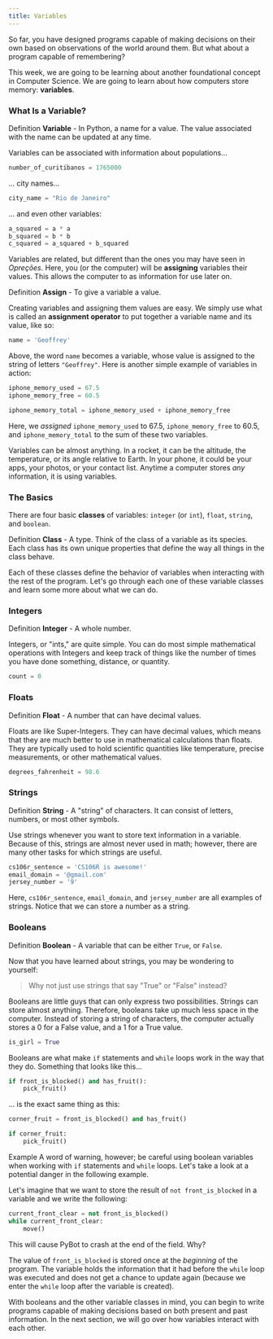 ```yaml
---
title: Variables
---
```


So far, you have designed programs capable of making decisions on their own based on observations of the world around them. But what about a program capable of remembering?

This week, we are going to be learning about another foundational concept in Computer Science. We are going to learn about how computers store memory: **variables**.

### What Is a Variable?

<div class="definition-section" markdown="1">

<span class="definition-title">Definition</span>
**Variable** - In Python, a name for a value. The value associated with the name can be updated at any time.

</div>

Variables can be associated with information about populations...

```python
number_of_curitibanos = 1765000
```
... city names...

```python
city_name = "Rio de Janeiro"
```
... and even other variables:

```python
a_squared = a * a
b_squared = b * b
c_squared = a_squared + b_squared
```

Variables are related, but different than the ones you may have seen in _Opreções_. Here, you (or the computer) will be **assigning** variables their values. This allows the computer to as information for use later on.

<div class="definition-section" markdown="1">

<span class="definition-title">Definition</span>
**Assign** - To give a variable a value.

</div>

Creating variables and assigning them values are easy. We simply use what is called an **assignment operator** to put together a variable name and its value, like so:

```python
name = 'Geoffrey'
```

Above, the word `name` becomes a variable, whose value is assigned to the string of letters `"Geoffrey"`. Here is another simple example of variables in action:

```python
iphone_memory_used = 67.5
iphone_memory_free = 60.5

iphone_memory_total = iphone_memory_used + iphone_memory_free
```

Here, we _assigned_ `iphone_memory_used` to 67.5, `iphone_memory_free` to 60.5, and `iphone_memory_total` to the sum of these two variables.

Variables can be almost anything. In a rocket, it can be the altitude, the temperature, or its angle relative to Earth. In your phone, it could be your apps, your photos, or your contact list. Anytime a computer stores _any_ information, it is using variables.

### The Basics

There are four basic **classes** of variables: `integer` (or `int`), `float`, `string`, and `boolean`.

<div class="definition-section" markdown="1">

<span class="definition-title">Definition</span>
**Class** - A type. Think of the class of a variable as its species. Each class has its own unique properties that define the way all things in the class behave.

</div>

Each of these classes define the behavior of variables when interacting with the rest of the program. Let's go through each one of these variable classes and learn some more about what we can do.

### Integers

<div class="definition-section" markdown="1">

<span class="definition-title">Definition</span>
**Integer** - A whole number.

</div>

Integers, or "ints," are quite simple. You can do most simple mathematical operations with Integers and keep track of things like the number of times you have done something, distance, or quantity.

```python
count = 0
```

### Floats

<div class="definition-section" markdown="1">

<span class="definition-title">Definition</span>
**Float** - A number that can have decimal values.

</div>

Floats are like Super-Integers. They can have decimal values, which means that they are much better to use in mathematical calculations than floats. They are typically used to hold scientific quantities like temperature, precise measurements, or other mathematical values.

```python
degrees_fahrenheit = 98.6
```

### Strings

<div class="definition-section" markdown="1">

<span class="definition-title">Definition</span>
**String** - A "string" of characters. It can consist of letters, numbers, or most other symbols.

</div>

 Use strings whenever you want to store text information in a variable. Because of this, strings are almost never used in math; however, there are many other tasks for which strings are useful.

```python
cs106r_sentence = 'CS106R is awesome!'
email_domain = '@gmail.com'
jersey_number = '9'
```

Here, `cs106r_sentence`, `email_domain`, and `jersey_number` are all examples of strings. Notice that we can store a number as a string.

### Booleans

<div class="definition-section" markdown="1">

<span class="definition-title">Definition</span>
**Boolean** - A variable that can be either `True`, or `False`.

</div>

Now that you have learned about strings, you may be wondering to yourself:

> Why not just use strings that say "True" or "False" instead?

Booleans are little guys that can only express two possibilities. Strings can store almost anything. Therefore, booleans take up much less space in the computer. Instead of storing a string of characters, the computer actually stores a 0 for a False value, and a 1 for a True value.

```python
is_girl = True
```

Booleans are what make `if` statements and `while` loops work in the way that they do. Something that looks like this...

```python
if front_is_blocked() and has_fruit():
    pick_fruit()
```

... is the exact same thing as this:

```python
corner_fruit = front_is_blocked() and has_fruit()

if corner_fruit:
    pick_fruit()
```

<div class="example-section" markdown="1">

<span class="example-title">Example</span>
A word of warning, however; be careful using boolean variables when working with `if` statements and `while` loops. Let's take a look at a potential danger in the following example.

Let's imagine that we want to store the result of `not front_is_blocked` in a variable and we write the following:

```python
current_front_clear = not front_is_blocked()
while current_front_clear:
    move()
```

This will cause PyBot to crash at the end of the field. Why? 

The value of `front_is_blocked` is stored once at the _beginning_ of the program. The variable holds the information that it had before the `while` loop was executed and does not get a chance to update again (because we enter the `while` loop after the variable is created).

</div>

With booleans and the other variable classes in mind, you can begin to write programs capable of making decisions based on both present and past information. In the next section, we will go over how variables interact with each other.